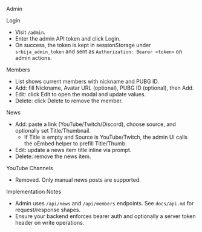 Admin

Login
- Visit `/admin`.
- Enter the admin API token and click Login.
- On success, the token is kept in sessionStorage under `srbija_admin_token` and sent as `Authorization: Bearer <token>` on admin actions.

Members
- List shows current members with nickname and PUBG ID.
- Add: fill Nickname, Avatar URL (optional), PUBG ID (optional), then Add.
- Edit: click Edit to open the modal and update values.
- Delete: click Delete to remove the member.

News
- Add: paste a link (YouTube/Twitch/Discord), choose source, and optionally set Title/Thumbnail.
  - If Title is empty and Source is YouTube/Twitch, the admin UI calls the oEmbed helper to prefill Title/Thumb.
- Edit: update a news item title inline via prompt.
- Delete: remove the news item.

YouTube Channels
- Removed. Only manual news posts are supported.

Implementation Notes
- Admin uses `/api/news` and `/api/members` endpoints. See `docs/api.md` for request/response shapes.
- Ensure your backend enforces bearer auth and optionally a server token header on write operations.
